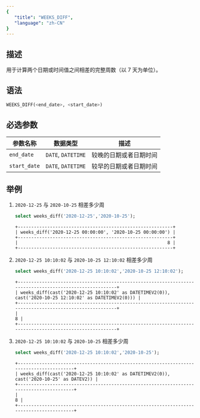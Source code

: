 ```yaml
---
{
   "title": "WEEKS_DIFF",
   "language": "zh-CN"
}
---
```


<!-- 
Licensed to the Apache Software Foundation (ASF) under one
or more contributor license agreements.  See the NOTICE file
distributed with this work for additional information
regarding copyright ownership.  The ASF licenses this file
to you under the Apache License, Version 2.0 (the
"License"); you may not use this file except in compliance
with the License.  You may obtain a copy of the License at

  http://www.apache.org/licenses/LICENSE-2.0

Unless required by applicable law or agreed to in writing,
software distributed under the License is distributed on an
"AS IS" BASIS, WITHOUT WARRANTIES OR CONDITIONS OF ANY
KIND, either express or implied.  See the License for the
specific language governing permissions and limitations
under the License.
-->

## 描述
用于计算两个日期或时间值之间相差的完整周数（以 7 天为单位）。

## 语法

```sql
WEEKS_DIFF(<end_date>, <start_date>)
```

## 必选参数
| 参数名称         | 数据类型               | 描述          |
|--------------|--------------------|-------------|
| `end_date`   | `DATE`, `DATETIME` | 较晚的日期或者日期时间 |
| `start_date` | `DATE`, `DATETIME` | 较早的日期或者日期时间 |


## 举例

1. `2020-12-25` 与 `2020-10-25` 相差多少周
    ```sql
    select weeks_diff('2020-12-25','2020-10-25');
    ```
    ```text
    +----------------------------------------------------------+
    | weeks_diff('2020-12-25 00:00:00', '2020-10-25 00:00:00') |
    +----------------------------------------------------------+
    |                                                        8 |
    +----------------------------------------------------------+
    ```

2. `2020-12-25 10:10:02` 与 `2020-10-25 12:10:02` 相差多少周
    ```sql
    select weeks_diff('2020-12-25 10:10:02','2020-10-25 12:10:02');
    ```
    ```text
    +--------------------------------------------------------------------------------------------------------+
    | weeks_diff(cast('2020-12-25 10:10:02' as DATETIMEV2(0)), cast('2020-10-25 12:10:02' as DATETIMEV2(0))) |
    +--------------------------------------------------------------------------------------------------------+
    |                                                                                                      8 |
    +--------------------------------------------------------------------------------------------------------+
    ```

3. `2020-12-25 10:10:02` 与 `2020-10-25` 相差多少周
    ```sql
    select weeks_diff('2020-12-25 10:10:02','2020-10-25');
    ```
    ```text
    +----------------------------------------------------------------------------------------+
    | weeks_diff(cast('2020-12-25 10:10:02' as DATETIMEV2(0)), cast('2020-10-25' as DATEV2)) |
    +----------------------------------------------------------------------------------------+
    |                                                                                      8 |
    +----------------------------------------------------------------------------------------+
    ```